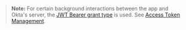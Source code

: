 > **Note:** For certain background interactions between the app and Okta's server, the [JWT Bearer grant type](https://www.rfc-editor.org/rfc/rfc7523#section-2.1) is used. See [Access Token Management](#access-token-management).